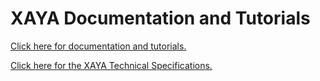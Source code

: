 # XAYA Documentation and Tutorials

[Click here for documentation and tutorials.](https://github.com/xaya/xaya_tutorials/wiki)

[Click here for the XAYA Technical Specifications.](https://github.com/xaya/xaya/tree/master/doc/xaya)
